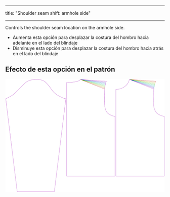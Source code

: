 - - -
title: "Shoulder seam shift: armhole side"
- - -


Controls the shoulder seam location on the armhole side.

- Aumenta esta opción para desplazar la costura del hombro hacia adelante en el lado del blindaje
- Disminuye esta opción para desplazar la costura del hombro hacia atrás en el lado del blindaje

## Efecto de esta opción en el patrón

![This image shows the effect of this option by superimposing several variants that have a different value for this option](brian_s3armhole_sample.svg "Effect of this option on the pattern")
